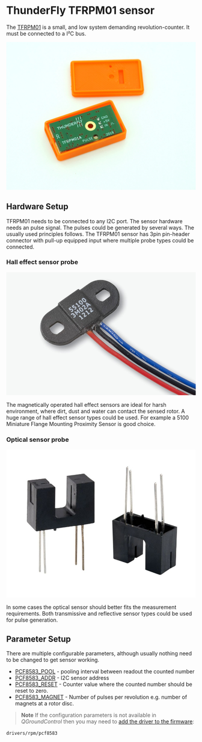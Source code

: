# ThunderFly TFRPM01 sensor

The [TFRPM01](https://github.com/ThunderFly-aerospace/TFRPM01) is a small, and low system demanding revolution-counter.
It must be connected to a I²C bus.

![TFRPM01A](../..//assets/hardware/sensors/tfrpm/tfrpm01_electronics.jpg)


## Hardware Setup

TFRPM01 needs to be connected to any I2C port. The sensor hardware needs an pulse signal. The pulses could be generated by several ways. The usually used principles follows. The TFRPM01 sensor has 3pin pin-header connector with pull-up equipped input where multiple probe types could be connected.

### Hall effect sensor probe

![Example of Hall effect probe](../..//assets/hardware/sensors/tfrpm/hall_probe.jpg)

The magnetically operated hall effect sensors are ideal for harsh environment, where dirt, dust and water can contact the sensed rotor.
A huge range of hall effect sensor types could be used.  For example a 5100 Miniature Flange Mounting Proximity Sensor is good choice.  


### Optical sensor probe

![Example of optical transmissive probe](../..//assets/hardware/sensors/tfrpm/transmissive_probe.jpg)

In some cases the optical sensor should better fits the measurement requirements. Both transmissive and reflective sensor types could be used for pulse generation.

## Parameter Setup

There are multiple configurable parameters, although usually nothing need to be changed to get sensor working.

   * [PCF8583_POOL](../advanced_config/parameter_reference.md#PCF8583_POOL) - pooling interval between readout the counted number
   * [PCF8583_ADDR](../advanced_config/parameter_reference.md#PCF8583_ADDR) - I2C sensor address
   * [PCF8583_RESET](../advanced_config/parameter_reference.md#PCF8583_RESET) - Counter value where the counted number should be reset to zero.
   * [PCF8583_MAGNET](../advanced_config/parameter_reference.md#PCF8583_MAGNET) - Number of pulses per revolution e.g. number of magnets at a rotor disc.


> **Note** If the configuration parameters is not available in *QGroundControl* then you may need to [add the driver to the firmware](../peripherals/serial_configuration.md#parameter_not_in_firmware):
  ```
  drivers/rpm/pcf8583
  ```
